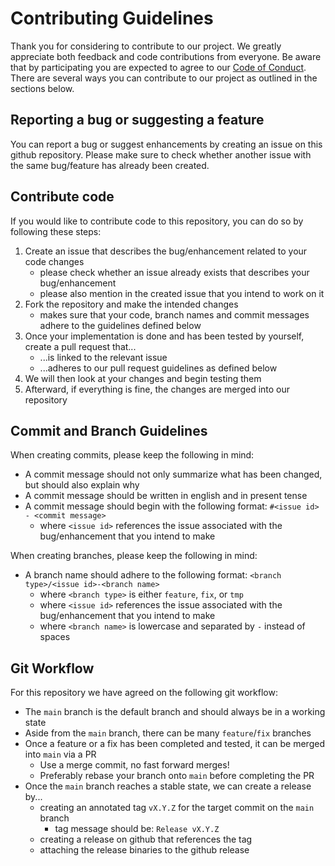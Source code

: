# Contributing Guidelines

Thank you for considering to contribute to our project.
We greatly appreciate both feedback and code contributions from everyone. Be aware that by
participating you are expected to agree to our [Code of Conduct](./CODE_OF_CONDUCT.md).
There are several ways you can contribute to our project as outlined in the sections below.

## Reporting a bug or suggesting a feature

You can report a bug or suggest enhancements by creating an issue on this github repository.
Please make sure to check whether another issue with the same bug/feature has already been created.

## Contribute code

If you would like to contribute code to this repository, you can do so by following these steps:

1. Create an issue that describes the bug/enhancement related to your code changes
    - please check whether an issue already exists that describes your bug/enhancement
    - please also mention in the created issue that you intend to work on it
2. Fork the repository and make the intended changes
    - makes sure that your code, branch names and commit messages adhere to the guidelines defined
      below
3. Once your implementation is done and has been tested by yourself, create a pull request that...
    - ...is linked to the relevant issue
    - ...adheres to our pull request guidelines as defined below
4. We will then look at your changes and begin testing them
5. Afterward, if everything is fine, the changes are merged into our repository

## Commit and Branch Guidelines

When creating commits, please keep the following in mind:

- A commit message should not only summarize what has been changed, but should also explain why
- A commit message should be written in english and in present tense
- A commit message should begin with the following format: `#<issue id> - <commit message>`
    - where `<issue id>` references the issue associated with the bug/enhancement that you intend to
      make

When creating branches, please keep the following in mind:

- A branch name should adhere to the following format: `<branch type>/<issue id>-<branch name>`
    - where `<branch type>` is either `feature`, `fix`, or `tmp`
    - where `<issue id>` references the issue associated with the bug/enhancement that you intend to
      make
    - where `<branch name>` is lowercase and separated by `-` instead of spaces

## Git Workflow

For this repository we have agreed on the following git workflow:

- The `main` branch is the default branch and should always be in a working state
- Aside from the `main` branch, there can be many `feature`/`fix` branches
- Once a feature or a fix has been completed and tested, it can be merged into `main` via a PR
    - Use a merge commit, no fast forward merges!
    - Preferably rebase your branch onto `main` before completing the PR
- Once the `main` branch reaches a stable state, we can create a release by...
    - creating an annotated tag `vX.Y.Z` for the target commit on the `main` branch
      - tag message should be: `Release vX.Y.Z`
    - creating a release on github that references the tag
    - attaching the release binaries to the github release